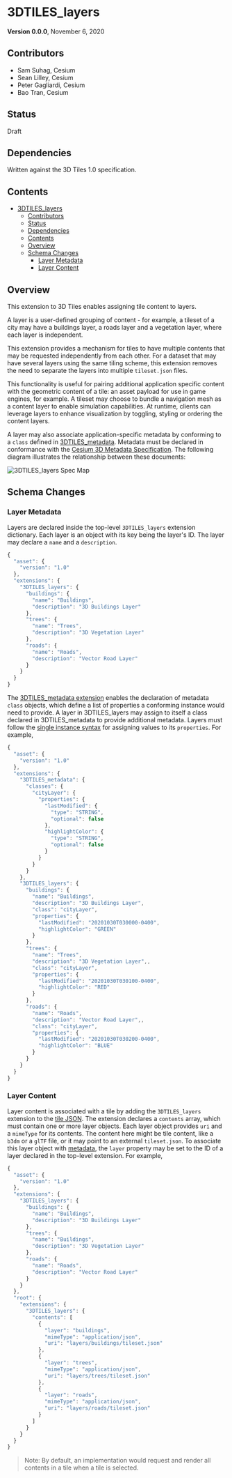 # 3DTILES_layers

**Version 0.0.0**, November 6, 2020

## Contributors

* Sam Suhag, Cesium
* Sean Lilley, Cesium
* Peter Gagliardi, Cesium
* Bao Tran, Cesium

## Status

Draft

## Dependencies

Written against the 3D Tiles 1.0 specification.

## Contents

- [3DTILES_layers](#3dtiles_layers)
  - [Contributors](#contributors)
  - [Status](#status)
  - [Dependencies](#dependencies)
  - [Contents](#contents)
  - [Overview](#overview)
  - [Schema Changes](#schema-changes)
    - [Layer Metadata](#layer-metadata)
    - [Layer Content](#layer-content)


## Overview

This extension to 3D Tiles enables assigning tile content to layers. 

A layer is a user-defined grouping of content - for example, a tileset of a city may have a buildings layer, a roads layer and a vegetation layer, where each layer is independent.

This extension provides a mechanism for tiles to have multiple contents that may be requested independently from each other. For a dataset that may have several layers using the same tiling scheme, this extension removes the need to separate the layers into multiple `tileset.json` files.

This functionality is useful for pairing additional application specific content with the geometric content of a tile: an asset payload for use in game engines, for example. A tileset may choose to bundle a navigation mesh as a content layer to enable simulation capabilities. At runtime, clients can leverage layers to enhance visualization by toggling, styling or ordering the content layers.

A layer may also associate application-specific metadata by conforming to a `class` defined in [3DTILES_metadata](). Metadata must be declared in conformance with the [Cesium 3D Metadata Specification](). The following diagram illustrates the relationship between these documents:

![3DTILES_layers Spec Map](figures/spec_map.jpg)

## Schema Changes

### Layer Metadata

Layers are declared inside the top-level `3DTILES_layers` extension dictionary. Each layer is an object with its key being the layer's ID. The layer may declare a `name` and a `description`. 

```javascript
{
  "asset": {
    "version": "1.0"
  },
  "extensions": {
    "3DTILES_layers": {
      "buildings": {
        "name": "Buildings",
        "description": "3D Buildings Layer"
      },
      "trees": {
        "name": "Trees",
        "description": "3D Vegetation Layer"
      },
      "roads": {
        "name": "Roads",
        "description": "Vector Road Layer"
      }
    }
  }
}
```

The [3DTILES_metadata extension]() enables the declaration of metadata `class` objects, which define a list of properties a conforming instance would need to provide. A layer in 3DTILES_layers may assign to itself a class declared in 3DTILES_metadata to provide additional metadata. Layers must follow the [single instance syntax]() for assigning values to its `properties`. For example,

```javascript
{
  "asset": {
    "version": "1.0"
  },
  "extensions": {
    "3DTILES_metadata": {
      "classes": {
        "cityLayer": {
          "properties": {
            "lastModified": {
              "type": "STRING",
              "optional": false
            },
            "highlightColor": {
              "type": "STRING",
              "optional": false
            }
          }
        }
      }
    },
    "3DTILES_layers": {
      "buildings": {
        "name": "Buildings",
        "description": "3D Buildings Layer",
        "class": "cityLayer",
        "properties": {
          "lastModified": "20201030T030000-0400",
          "highlightColor": "GREEN"
        }
      },
      "trees": {
        "name": "Trees",
        "description": "3D Vegetation Layer",,
        "class": "cityLayer",
        "properties": {
          "lastModified": "20201030T030100-0400",
          "highlightColor": "RED"
        }
      },
      "roads": {
        "name": "Roads",
        "description": "Vector Road Layer",,
        "class": "cityLayer",
        "properties": {
          "lastModified": "20201030T030200-0400",
          "highlightColor": "BLUE"
        }
      }
    }
  }
}
```

### Layer Content

Layer content is associated with a tile by adding the `3DTILES_layers` extension to the [tile JSON](https://github.com/CesiumGS/3d-tiles/tree/master/specification#tile-json). The extension declares a `contents` array, which must contain one or more layer objects. Each layer object provides `uri` and a `mimeType` for its contents. The content here might be tile content, like a `b3dm` or a `glTF` file, or it may point to an external `tileset.json`. To associate this layer object with [metadata](#layer-metadata), the `layer` property may be set to the ID of a layer declared in the top-level extension. For example,

```javascript
{
  "asset": {
    "version": "1.0"
  },
  "extensions": {
    "3DTILES_layers": {
      "buildings": {
        "name": "Buildings",
        "description": "3D Buildings Layer"
      },
      "trees": {
        "name": "Buildings",
        "description": "3D Vegetation Layer"
      },
      "roads": {
        "name": "Roads",
        "description": "Vector Road Layer"
      }
    }
  },
  "root": {
    "extensions": {
      "3DTILES_layers": {
        "contents": [
          {
            "layer": "buildings",
            "mimeType": "application/json",
            "uri": "layers/buildings/tileset.json"
          },
          {
            "layer": "trees",
            "mimeType": "application/json",
            "uri": "layers/trees/tileset.json"
          },
          {
            "layer": "roads",
            "mimeType": "application/json",
            "uri": "layers/roads/tileset.json"
          }
        ]
      }
    }
  }
}
```

> Note: By default, an implementation would request and render all contents in a tile when a tile is selected.